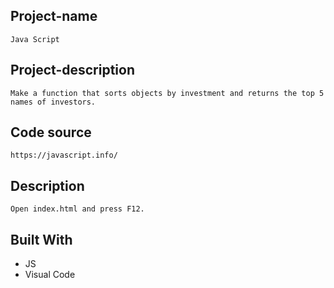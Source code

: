 ## Project-name
	Java Script

## Project-description
	Make a function that sorts objects by investment and returns the top 5 names of investors.

## Code source
	https://javascript.info/


## Description
	Open index.html and press F12.


## Built With
- JS
- Visual Code
